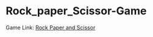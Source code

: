 # Rock_paper_Scissor-Game

Game Link: [Rock Paper and Scissor](https://prathamesh2802.github.io/Rock_paper_Scissor-Game/)
